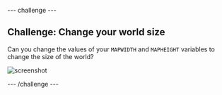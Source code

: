 --- challenge ---
## Challenge: Change your world size
Can you change the values of your `MAPWIDTH` and `MAPHEIGHT` variables to change the size of the world?

![screenshot](images/craft-mapsize.png)




--- /challenge ---